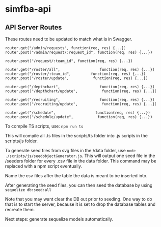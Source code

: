 # simfba-api

## API Server Routes

These routes need to be updated to match what is in Swagger.

```
router.get("/admin/requests", function(req, res) {...})
router.post("/admin/request/:request_id", function(req, res) {...})

router.post("/request/:team_id", function(req, res) {...})

router.get("/roster/all",                  function(req, res) {...})
router.get("/roster/:team_id",         function(req, res) {...})
router.post("/roster/update",           function(req, res) {...})

router.get("/depthchart",                  function(req, res) {...})
router.post("/depthchart/update",           function(req, res) {...})

router.get("/recruiting",                  function(req, res) {...})
router.post("/recruiting/update",           function(req, res) {...})

router.get("/schedule",                  function(req, res) {...})
router.post("/schedule/update",           function(req, res) {...})
```

To compile TS scripts, use:
`npm run ts`

This will compile all .ts files in the scripts/ts folder into .js scripts in the scripts/js folder.

To generate seed files from svg files in the /data folder, use `node ./scripts/js/seedobjectGenerator.js`. This will output one seed file in the /seeders folder for every .csv file in the data folder. This command may be replaced with a npm script eventually.

Name the csv files after the table the data is meant to be inserted into.

After generating the seed files, you can then seed the database by using `sequelize db:seed:all`

Note that you may want clear the DB out prior to seeding. One way to do that is to start the server, because it is set to drop the database tables and recreate them.

Next steps: generate sequelize models automatically.